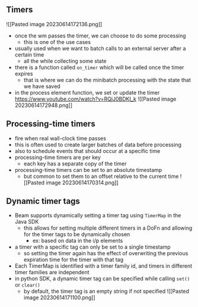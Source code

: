 ## Timers
![[Pasted image 20230614172136.png]]
- once the wm passes the timer, we can choose to do some processing
	- this is one of the use cases
- usually used when we want to batch calls to an external server after a certain time
	- all the while collecting some state
- there is a function called `on_timer` which will be called once the timer expires
	- that is where we can do the minibatch processing with the state that we have saved
- in the process element function, we set or update the timer
https://www.youtube.com/watch?v=RQjJ0BDKI_k
![[Pasted image 20230614172948.png]]
## Processing-time timers
- fire when real wall-clock time passes
- this is often used to create larger batches of data before processing
- also to schedule events that should occur at a specific time
- processing-time timers are per key
	- each key has a separate copy of the timer
- processing-time timers can be set to an absolute timestamp
	- but common to set them to an offset relative to the current time
![[Pasted image 20230614170314.png]]

## Dynamic timer tags
- Beam supports dynamically setting a timer tag using `TimerMap` in the Java SDK
	- this allows for setting multiple different timers in a DoFn and allowing for the timer tags to be dynamically chosen
		- ex: based on data in the i/p elements
- a timer with a specific tag can only be set to a single timestamp
	- so setting the timer again has the effect of overwriting the previous expiration time for the timer with that tag
- Each TimerMap is identified with a timer family id, and timers in different timer families are independent
- in python SDK, a dynamic timer tag can be specified while calling `set()` or `clear()`
	- by default, the timer tag is an empty string if not specified
![[Pasted image 20230614171100.png]]